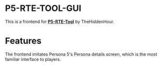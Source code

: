 # P5-RTE-TOOL-GUI
This is a frontend for [**P5-RTE-Tool**](https://github.com/TheHiddenHour/P5-RTE-Tool) by TheHiddenHour.

# Features
The frontend imitates Persona 5's Persona details screen, which is the most familiar interface to players.
